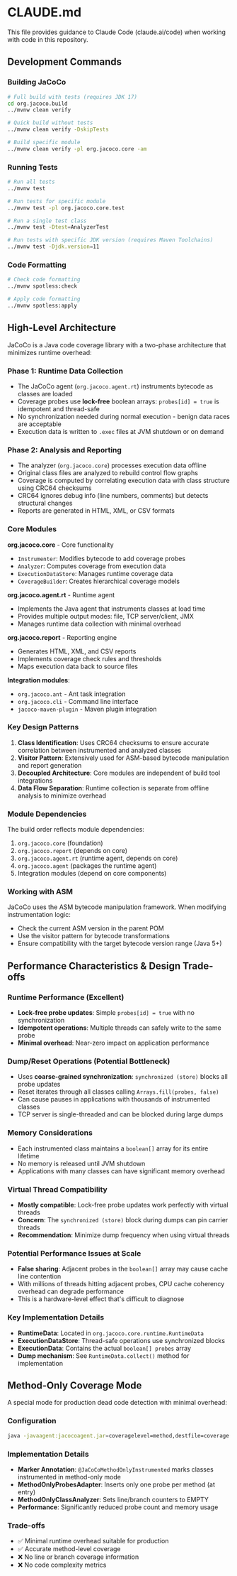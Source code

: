 # CLAUDE.md

This file provides guidance to Claude Code (claude.ai/code) when working with code in this repository.

## Development Commands

### Building JaCoCo
```bash
# Full build with tests (requires JDK 17)
cd org.jacoco.build
../mvnw clean verify

# Quick build without tests
../mvnw clean verify -DskipTests

# Build specific module
../mvnw clean verify -pl org.jacoco.core -am
```

### Running Tests
```bash
# Run all tests
../mvnw test

# Run tests for specific module
../mvnw test -pl org.jacoco.core.test

# Run a single test class
../mvnw test -Dtest=AnalyzerTest

# Run tests with specific JDK version (requires Maven Toolchains)
../mvnw test -Djdk.version=11
```

### Code Formatting
```bash
# Check code formatting
../mvnw spotless:check

# Apply code formatting
../mvnw spotless:apply
```

## High-Level Architecture

JaCoCo is a Java code coverage library with a two-phase architecture that minimizes runtime overhead:

### Phase 1: Runtime Data Collection
- The JaCoCo agent (`org.jacoco.agent.rt`) instruments bytecode as classes are loaded
- Coverage probes use **lock-free** boolean arrays: `probes[id] = true` is idempotent and thread-safe
- No synchronization needed during normal execution - benign data races are acceptable
- Execution data is written to `.exec` files at JVM shutdown or on demand

### Phase 2: Analysis and Reporting
- The analyzer (`org.jacoco.core`) processes execution data offline
- Original class files are analyzed to rebuild control flow graphs
- Coverage is computed by correlating execution data with class structure using CRC64 checksums
- CRC64 ignores debug info (line numbers, comments) but detects structural changes
- Reports are generated in HTML, XML, or CSV formats

### Core Modules

**org.jacoco.core** - Core functionality
- `Instrumenter`: Modifies bytecode to add coverage probes
- `Analyzer`: Computes coverage from execution data
- `ExecutionDataStore`: Manages runtime coverage data
- `CoverageBuilder`: Creates hierarchical coverage models

**org.jacoco.agent.rt** - Runtime agent
- Implements the Java agent that instruments classes at load time
- Provides multiple output modes: file, TCP server/client, JMX
- Manages runtime data collection with minimal overhead

**org.jacoco.report** - Reporting engine
- Generates HTML, XML, and CSV reports
- Implements coverage check rules and thresholds
- Maps execution data back to source files

**Integration modules**:
- `org.jacoco.ant` - Ant task integration
- `org.jacoco.cli` - Command line interface
- `jacoco-maven-plugin` - Maven plugin integration

### Key Design Patterns

1. **Class Identification**: Uses CRC64 checksums to ensure accurate correlation between instrumented and analyzed classes
2. **Visitor Pattern**: Extensively used for ASM-based bytecode manipulation and report generation
3. **Decoupled Architecture**: Core modules are independent of build tool integrations
4. **Data Flow Separation**: Runtime collection is separate from offline analysis to minimize overhead

### Module Dependencies

The build order reflects module dependencies:
1. `org.jacoco.core` (foundation)
2. `org.jacoco.report` (depends on core)
3. `org.jacoco.agent.rt` (runtime agent, depends on core)
4. `org.jacoco.agent` (packages the runtime agent)
5. Integration modules (depend on core components)

### Working with ASM

JaCoCo uses the ASM bytecode manipulation framework. When modifying instrumentation logic:
- Check the current ASM version in the parent POM
- Use the visitor pattern for bytecode transformations
- Ensure compatibility with the target bytecode version range (Java 5+)

## Performance Characteristics & Design Trade-offs

### Runtime Performance (Excellent)
- **Lock-free probe updates**: Simple `probes[id] = true` with no synchronization
- **Idempotent operations**: Multiple threads can safely write to the same probe
- **Minimal overhead**: Near-zero impact on application performance

### Dump/Reset Operations (Potential Bottleneck)
- Uses **coarse-grained synchronization**: `synchronized (store)` blocks all probe updates
- Reset iterates through all classes calling `Arrays.fill(probes, false)`
- Can cause pauses in applications with thousands of instrumented classes
- TCP server is single-threaded and can be blocked during large dumps

### Memory Considerations
- Each instrumented class maintains a `boolean[]` array for its entire lifetime
- No memory is released until JVM shutdown
- Applications with many classes can have significant memory overhead

### Virtual Thread Compatibility
- **Mostly compatible**: Lock-free probe updates work perfectly with virtual threads
- **Concern**: The `synchronized (store)` block during dumps can pin carrier threads
- **Recommendation**: Minimize dump frequency when using virtual threads

### Potential Performance Issues at Scale
- **False sharing**: Adjacent probes in the `boolean[]` array may cause cache line contention
- With millions of threads hitting adjacent probes, CPU cache coherency overhead can degrade performance
- This is a hardware-level effect that's difficult to diagnose

### Key Implementation Details
- **RuntimeData**: Located in `org.jacoco.core.runtime.RuntimeData`
- **ExecutionDataStore**: Thread-safe operations use synchronized blocks
- **ExecutionData**: Contains the actual `boolean[] probes` array
- **Dump mechanism**: See `RuntimeData.collect()` method for implementation

## Method-Only Coverage Mode

A special mode for production dead code detection with minimal overhead:

### Configuration
```bash
java -javaagent:jacocoagent.jar=coveragelevel=method,destfile=coverage.exec MyApp
```

### Implementation Details
- **Marker Annotation**: `@JaCoCoMethodOnlyInstrumented` marks classes instrumented in method-only mode
- **MethodOnlyProbesAdapter**: Inserts only one probe per method (at entry)
- **MethodOnlyClassAnalyzer**: Sets line/branch counters to EMPTY
- **Performance**: Significantly reduced probe count and memory usage

### Trade-offs
- ✅ Minimal runtime overhead suitable for production
- ✅ Accurate method-level coverage
- ❌ No line or branch coverage information
- ❌ No code complexity metrics